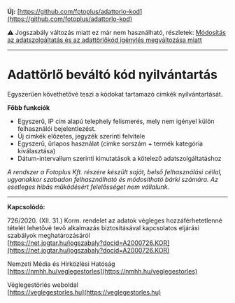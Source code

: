 **Új:** [https://github.com/fotoplus/adattorlo-kod](https://github.com/fotoplus/adattorlo-kod)


:warning: Jogszabály változás miatt ez már nem használható, részletek:
[Módosítás az adatszolgáltatás és az adattörlőkód igénylés megváltozása miatt](https://github.com/fotoplus/adattorlo-cimke/issues/2)

---

# Adattörlő beváltó kód nyilvántartás


Egyszerűen követhetővé teszi a kódokat tartamazó cimkék nyilvántartását.

**Főbb funkciók**

- Egyszerű, IP cím alapú telephely felismerés, mely nem igényel külön felhasználói bejelentlezést.
- Új cimkék előzetes, jegyzék szerinti felvitele
- Egyszerű, űrlapos használat (cimke sorszám + termék kategória kiválasztása)
- Dátum-intervallum szerinti kimutatások a kötelező adatszolgáltatáshoz

*A rendszer a Fotoplus Kft. részére készült saját, belső felhasználási céllal, ugyanakkor szabadon felhasználható és módosítható bárki számára. Az esetleges hibás működésért felelősséget nem vállalunk.*



---

**Kapcsolódó:**

726/2020. (XII. 31.) Korm. rendelet az adatok végleges hozzáférhetetlenné tételét lehetővé tevő alkalmazás biztosításával kapcsolatos eljárási szabályok meghatározásáról<br>
[https://net.jogtar.hu/jogszabaly?docid=A2000726.KOR](https://net.jogtar.hu/jogszabaly?docid=A2000726.KOR)

Nemzeti Média és Hírközlési Hatóság<br>
[https://nmhh.hu/veglegestorles](https://nmhh.hu/veglegestorles)

Véglegestörlés weboldal<br>
[https://veglegestorles.hu](https://veglegestorles.hu)

